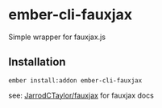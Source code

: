 # ember-cli-fauxjax
Simple wrapper for fauxjax.js

## Installation

```ember install:addon ember-cli-fauxjax```

see: [JarrodCTaylor/fauxjax](https://github.com/JarrodCTaylor/fauxjax) for fauxjax
docs
